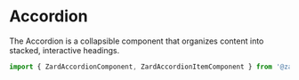 # Accordion

The Accordion is a collapsible component that organizes content into stacked, interactive headings.

```ts
import { ZardAccordionComponent, ZardAccordionItemComponent } from '@zard/accordion';
```
